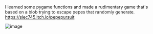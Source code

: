 I learned some pygame functions and made a rudimentary game that's based on a blob trying to escape pepes that randomly generate.
https://slec745.itch.io/pepepursuit


![image](https://github.com/user-attachments/assets/155f35c7-0606-4214-8265-5a2aa9a1a4a2)
